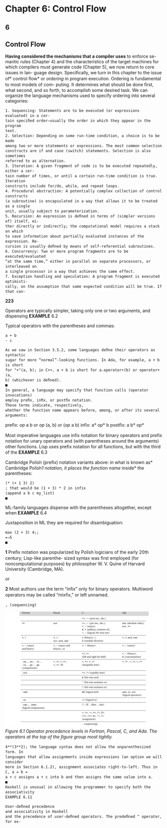 # Chapter 6: Control Flow

## **6**

## **Control Flow**

**Having considered the mechanisms that a compiler uses** to enforce se-
mantic rules (Chapter 4) and the characteristics of the target machines for which
compilers must generate code (Chapter 5), we now return to core issues in lan-
guage design. Speciﬁcally, we turn in this chapter to the issue of* control ﬂow* or
*ordering* in program execution. Ordering is fundamental to most models of com-
puting. It determines what should be done ﬁrst, what second, and so forth, to
accomplish some desired task. We can organize the language mechanisms used to
specify ordering into several categories:

```
1. Sequencing: Statements are to be executed (or expressions evaluated) in a cer-
tain speciﬁed order—usually the order in which they appear in the program
text.
2. Selection: Depending on some run-time condition, a choice is to be made
among two or more statements or expressions. The most common selection
constructs are if and case (switch) statements. Selection is also sometimes
referred to as alternation.
3. Iteration: A given fragment of code is to be executed repeatedly, either a cer-
tain number of times, or until a certain run-time condition is true. Iteration
constructs include for/do, while, and repeat loops.
4. Procedural abstraction: A potentially complex collection of control constructs
(a subroutine) is encapsulated in a way that allows it to be treated as a single
unit, usually subject to parameterization.
5. Recursion: An expression is deﬁned in terms of (simpler versions of) itself, ei-
ther directly or indirectly; the computational model requires a stack on which
to save information about partially evaluated instances of the expression. Re-
cursion is usually deﬁned by means of self-referential subroutines.
6. Concurrency: Two or more program fragments are to be executed/evaluated
“at the same time,” either in parallel on separate processors, or interleaved on
a single processor in a way that achieves the same effect.
7. Exception handling and speculation: A program fragment is executed optimisti-
cally, on the assumption that some expected condition will be true. If that con-
```

**223**

Operators are typically simpler, taking only one or two arguments, and dispensing
**EXAMPLE** 6.2

Typical operators
with the parentheses and commas:

```
a + b
- c
```

```
As we saw in Section 3.5.2, some languages deﬁne their operators as syntactic
sugar for more “normal”-looking functions. In Ada, for example, a + b is short
for "+"(a, b); in C++, a + b is short for a.operator+(b) or operator+(a,
b) (whichever is deﬁned).
■
In general, a language may specify that function calls (operator invocations)
employ preﬁx, inﬁx, or postﬁx notation.
These terms indicate, respectively,
whether the function name appears before, among, or after its several arguments:
```

preﬁx:
*op* a b
or
*op* (a, b)
or
(*op* a b)
inﬁx:
a* op* b
postﬁx:
a b* op*

Most imperative languages use inﬁx notation for binary operators and preﬁx
notation for unary operators and (with parentheses around the arguments) other
functions. Lisp uses preﬁx notation for all functions, but with the third of the
**EXAMPLE** 6.3

Cambridge Polish (preﬁx)
notation
variants above: in what is known as* Cambridge Polish*1 notation, it places the
function name* inside* the parentheses:

```
(* (+ 1 3) 2)
; that would be (1 + 3) * 2 in infix
(append a b c my_list)
■
```

ML-family languages dispense with the parentheses altogether, except when
**EXAMPLE** 6.4

Juxtaposition in ML
they are required for disambiguation:

```
max (2 + 3) 4;;
=⇒5
■
```

**1**
Preﬁx notation was popularized by Polish logicians of the early 20th century; Lisp-like parenthe-
sized syntax was ﬁrst employed (for noncomputational purposes) by philosopher W. V. Quine of
Harvard University (Cambridge, MA).

or

**2**
Most authors use the term “inﬁx” only for binary operators. Multiword operators may be called
“mixﬁx,” or left unnamed.

```
, (sequencing)
```


![Figure 6.1 Operator precedence...](images/page_261_vector_480.png)
*Figure 6.1 Operator precedence levels in Fortran, Pascal, C, and Ada. The operators at the top of the ﬁgure group most tightly.*

```
4**(3**2); the language syntax does not allow the unparenthesized form. In
languages that allow assignments inside expressions (an option we will consider
more in Section 6.1.2), assignment associates right-to-left. Thus in C, a = b =
a + c assigns a + c into b and then assigns the same value into a.
■
Haskell is unusual in allowing the programmer to specify both the associativity
EXAMPLE 6.11
```

```
User-deﬁned precedence
and associativity in Haskell
and the precedence of user-deﬁned operators. The predeﬁned ^ operator, for ex-
```

